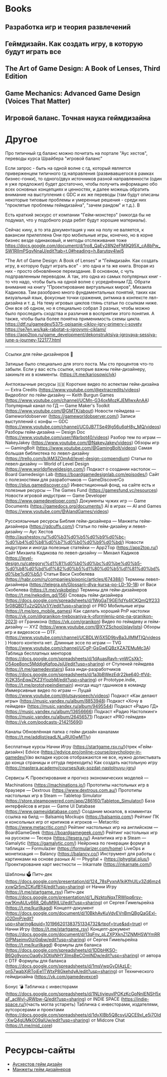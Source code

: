 # Books

## Разработка игр и теория развлечений

## Геймдизайн. Как создать игру, в которую будут играть все

## The Art of Game Design: A Book of Lenses, Third Edition

## Game Mechanics: Advanced Game Design (Voices That Matter)

## Игровой баланс. Точная наука геймдизайна

# Другое

Про типичный гд баланс можно почитать на портале "Аус хестов", переводы курса Шрайбера "игровой баланс"

Если запрос - быть на одной волне с гд, который является приверженцем типичного гд направления (развивавшегося в рамках бизнес-гонки), то одного/двух источников разной направленности (один я уже предложил) будет достаточно, чтобы получить информацию обо всех основных концепциях и ценностях, и далее можешь обратить внимание на выступления с GDC и их же переводы (там будут описаны некоторые типовые проблемы и умеренные решения - среди них "проклятые проблемы геймдизайна", "зачем рандом" и т.д.). 
В

Есть краткий экскурс от компании "Гейм-монстерз" (никогда бы не подумал, что у подобного рода ребят будут хорошие материалы).

Сейчас кину, а то эта документация у них на полу не валяется, к вакансии прилеплена
Они про мобильные игры, конечно, но в корне бизнес везде одинаковый, и методы отслеживания тоже
https://docs.google.com/document/d/1ro8_QaEy28N2eFM9Q95X_cA8bPw_SW1RlImPSgvNnaU/edit?tab=t.0#heading=h.8arutqv4lwj5

"The Art of Game Design: A Book of Lenses" и "Геймдизайн. Как создать игру, в которую будут играть все" - это одна и та же книга. Вторая из них - просто обновлённое переиздание. В основном, с чуть подправленным переводом. А так, это одна из самых популярных книг - то что надо, чтобы быть на одной волне с усреднённым ГД.
Обрати внимание на книгу "Проектирование виртуальных миров", Михаила Кадикова. Там разобрано много фундаментальных понятий, таких как визуальный язык, фокусные точки сражения, ритмика в контексте лвл-дизайна и т. д.
На тему игровых циклов глянь статьи по ссылкам ниже. Они все об одном, но я специально собрал 3 разных, чтобы можно было проследить сходства и различия в восприятии этого понятия. А также, чтобы была более понятна применимость схемы цикла.
https://dtf.ru/gamedev/5375-opisanie-ciklov-igry-primery-i-sovety
https://se7en.ws/kak-rabotat-s-igrovymi-ciklami/
https://app2top.ru/game_development/dekonstruktsiya-igrovaya-sessiya-june-s-journey-122177.html

---

Ссылки для гейм-дизайнеров 🔗

Затишье было специально для этого поста. Мы сто процентов что-то забыли. Если у вас есть ссылки, которые важны гейм-дизайнеру, закиньте их в комменты. (https://t.me/kariosqwiclyk) 

Англоязычные ресурсы 🇬🇧
Короткие видео по аспектам гейм-дизайна — Extra Credits (https://www.youtube.com/@extracredits/videos)
Видеоблог по гейм-дизайну — Keith Burgun Games (https://www.youtube.com/channel/UCMn-G34oxMozKJEMIwxAnAA)
Популярный канал по ГД — Game Maker's Toolkit (https://www.youtube.com/@GMTK/about)
Новости геймдева — Gameworldobserver (https://gameworldobserver.com/)
Записи выступлений с конфы — GDC (https://www.youtube.com/channel/UC0JB7TSe49lg56u6qH8y_MQ/videos)
Разборы гейм-дизайна — Design Doc (https://www.youtube.com/user/Warbot40/videos)
Разбор тем по играм — NakeyJakey (https://www.youtube.com/@NakeyJakey/videos)
Обзоры игр — GamingBolt (https://www.youtube.com/@GamingBolt/videos)
Самая большая библиотека по левел-дизайну (https://trello.com/b/AM3ZOmAd/level-design-compendium)
Статьи по левел-дизайну — World of Level Design (https://www.worldofleveldesign.com/)
Подкаст о создании настолок — Board Gamedesign Lab (https://boardgamedesignlab.com/episodes/)
Сайт с полезностями для разработчиков — GameDiscoverCo (https://plus.gamediscover.co/) 
Инвестиционный фонд, на сайте есть и полезные ресурсы — The Games Fund (https://gamesfund.vc/resources) 
Новости игровой индустрии — Game Developer (https://www.gamedeveloper.com/)
Документы чужих игр — Game Documents (https://gamedocs.org/documents/)
AI в играх — AI and Games  (https://www.youtube.com/@AIandGames/videos)

Русскоязычные ресурсы
Библия гейм-дизайнера — Манжеты гейм-дизайнера  (https://gdcuffs.com/)
Статьи по гейм-дизайну и левел-дизайну — Аус Хестов (http://aushestov.ru/%d0%b3%d0%b5%d0%b9%d0%bc-%d0%b4%d0%b8%d0%b7%d0%b0%d0%b9%d0%bd/)
Новости индустрии и иногда полезные статейки — App2Top (https://app2top.ru/)
Сайт Михаила Кадикова по левел-дизайну — Михаил Кадиков (https://level-design.ru/category/%d1%81%d0%b0%d0%bc%d0%be%d0%b5-%d0%b8%d0%bd%d1%82%d0%b5%d1%80%d0%b5%d1%81%d0%bd%d0%be%d0%b5/)
Статьи Васи Скобелева  (https://habr.com/ru/companies/pixonic/articles/674388/)
Термины левел-дизайнера (https://telegra.ph/Glossarij-dlya-kursa-po-LD-10-18) от Васи Скобелева  (https://t.me/vskobelev)
Термины для гейм-дизайнеров   (https://t.me/nekodim_gd/156)
Словарь гейм-дизайнера (https://docs.google.com/spreadsheets/d/1WgGaT9GEl1dYs4lCKQmQ1f2335r08QBDTu2zQDUx1iY/edit?usp=sharing) от PRO Мобильные игры (https://t.me/pro_mobile_games)
Как сделать хороший PnP настолки (https://vk.com/@granikon-trebovaniya-k-oformleniu-pnp-na-granikon-2023) от Граникона (https://vk.com/granikon)
Видео по геймдеву и гейм-дизайну — XYZ (https://www.youtube.com/@XYZSchool/playlists)
Обзоры игр и видеоэссе — DTF. (https://www.youtube.com/channel/UCBDLWj5X5D9bvBa3JIMMTIQ/videos) Нового контента нет. 
Длинные эссе по играм — TVG (https://www.youtube.com/channel/UCgP-GsGwEQBzXZA7EMuMc3A)
Таблица бесплатных менторов (https://docs.google.com/spreadsheets/d/1dAuasRavh-ynWCsXk1-O54oe8onc5MddjgKqfopJsjU/edit?usp=sharing) от Ступеней геймдева  (https://t.me/gamedevstairs)
База инди-разработчиков (https://docs.google.com/spreadsheets/d/1a3bBWezEdr22ke640-tfVd-Xj2K35nEqwZKZ3YlozbM/edit?usp=sharing) от Prototype.indie, (https://t.me/prototypeindiemain) иногда ищут гдшников в команду
Иммерсивные видео по играм — Луцай  (https://www.youtube.com/@lutsayspeech/videos)
Подкаст «Как делают игры»  (https://music.yandex.ru/album/8853948)
Подкаст «Хочу в геймдев» (https://music.yandex.ru/album/9495544)
Подкаст «Радио ГД» (https://music.yandex.ru/album/13656666)
Подкаст «Радио Настолкинг» (https://music.yandex.ru/album/26456571)
Подкаст «PRO геймдев» (https://vk.com/podcasts-214215690)

Каналы
Обновлённая папка с гейм-дизайн каналами (https://t.me/addlist/eadLN_uRUI0wMTIy)

Бесплатные курсы
Начни Игру (https://startgame.rsv.ru/)(трек «Гейм-дизайн»)
Edvice  (https://edvice.pro/online-course/psychology-in-gamedev/)(во вкладке курсов отображаются не все, нужно долистывать до конца страницы и оттуда переходить)
Как создать настольную игру (https://mastera.academy/courses/kak-sozdat-nastolnuyu-igru)

Сервисы ⛏
Проектирование и прогноз экономических моделей — Machinations (https://machinations.io/)
Прототипы настольных игр в браузере — Dextrous (https://www.dextrous.com.au/) 
Прототипы настольных игр в Steam — Tabletop Simulator  (https://store.steampowered.com/app/286160/Tabletop_Simulator/)
База интерфейсов в играх — Game UI Database  (https://www.gameuidatabase.com/)
Создание мокапов, в комментах ссылка на билд — Balsamiq Mockups (https://balsamiq.com/)
Рейтинг ПК и консольных игр от критиков и игроков — Metacritic (https://www.metacritic.com/)
Рейтинг настольных игр на английском — BoardGameGeek (https://boardgamegeek.com/)
Рейтинг настольных игр на русском — Тесера (https://tesera.ru/)
Аналитика игр в Steam — Gamalytic (https://gamalytic.com/)
Нейронка по генерации формул в таблицах — Formulazier (https://formularizer.com/home)
LiveOps и монетизация — Balancy (https://balancy.co/)
Инструмент для работы с картинками на основе разных AI — Phygital + (https://phygital.plus/)
Проектирование карт местности — Inkarnate (https://inkarnate.com/)

Шаблоны 🗳
Питч-дек (https://docs.google.com/presentation/d/124_78sPyxnA1kiKfhUlLv3Zd6mz4xvwQr5mZCKufBY4/edit?usp=sharing) от Начни Игру (https://t.me/startgame_rsv)
Питч-дек (https://docs.google.com/presentation/d/1_iNzktoNqxTRWIpq6rsv-nw1KmAULv668_Q6uM9jILU/edit?usp=sharing) от Сергея Гимельрейха (https://t.me/kurilkagd)
Концепт-документ (https://docs.google.com/document/d/10BkhAvKuVdvEVnBmQBgQaGExl-jO2DmP/edit?usp=sharing&ouid=101966201383751334732&rtpof=true&sd=true) от Начни Игру (https://t.me/startgame_rsv)
Концепт-документ (https://docs.google.com/document/d/13qFnv_pLZXPXknZ1ZNMHSWYmRRGlPMseimv0izj0qbw/edit?usp=sharing) от Сергея Гимельрейха  (https://t.me/kurilkagd)
Формулы для баланса (https://docs.google.com/spreadsheets/d/1DDbHKSO-B6Qg9yoncOaq6y3OtIqNHY3ImsBeCOmlNDw/edit?usp=sharing) от автора с DTF
Формулы для баланса (https://docs.google.com/spreadsheets/d/1msVwpGyDIAzLE-on57wabXjRTojEe1TWtxP8GkehdyA/edit?usp=sharing) от Технического геймдизайна  (https://vk.com/gamedevexcel)

Бонус 💣
Табличка с инвесторами (https://docs.google.com/spreadsheets/d/1NLtiyieuvlPOKzKcGpNnIENSH5xaF_acWvl-JRWbw-Q/edit?usp=sharing) от INDIE SPACE (https://indie-space.ru/)(часть могла устареть) 
Табличка с инвесторами, издателями, аутсорсерами и проектами (https://docs.google.com/spreadsheets/d/1dyXlBb5Q8csvUQCE9xI_e5i7OId-XwQ4gUMk0O9aIUw/edit?usp=sharing) от Midcore Chat (https://t.me/mid_core) 

---
# Ресурсы-сайты

- [Аусхестов гейм дизайн](http://aushestov.ru/%d0%b3%d0%b5%d0%b9%d0%bc-%d0%b4%d0%b8%d0%b7%d0%b0%d0%b9%d0%bd/)
- [Манжеты гейм дизайнеров](https://gdcuffs.com/)
